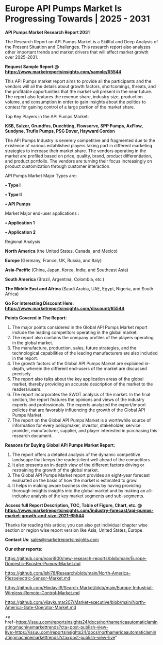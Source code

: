 # Europe API Pumps Market Is Progressing Towards | 2025 - 2031

<strong>API Pumps Market Research Report 2031</strong>

The Research Report on API Pumps Market is a Skillful and Deep Analysis of the Present Situation and Challenges. This research report also analyzes other important trends and market drivers that will affect market growth over 2025-2031.

<strong>Request Sample Report @ <a href=https://www.marketreportsinsights.com/sample/65544>https://www.marketreportsinsights.com/sample/65544</a></strong>

This API Pumps market report aims to provide all the participants and the vendors will all the details about growth factors, shortcomings, threats, and the profitable opportunities that the market will present in the near future. The report also features the revenue share, industry size, production volume, and consumption in order to gain insights about the politics to contest for gaining control of a large portion of the market share.

Top Key Players in the API Pumps Market:

<strong>KSB, Sulzer, Grundfos, Duechting, Flowserve, SPP Pumps, AxFlow, Sundyne, Truflo Pumps, PSG Dover, Hayward Gordon</strong>

The API Pumps Industry is severely competitive and fragmented due to the existence of various established players taking part in different marketing strategies to increase their market share. The vendors operating in the market are profiled based on price, quality, brand, product differentiation, and product portfolio. The vendors are turning their focus increasingly on product customization through customer interaction.

API Pumps Market Major Types are:

<strong>• Type I

• Type II

• API Pumps</strong>

Market Major end-user applications :

<strong>• Application 1

• Application 2</strong>

Regional Analysis

</u><strong><b>North America</b></strong> (the United States, Canada, and Mexico)

<strong><b>Europe </b></strong>(Germany, France, UK, Russia, and Italy)

<strong><b>Asia-Pacific</b></strong> (China, Japan, Korea, India, and Southeast Asia)

<strong><b>South America</b></strong> (Brazil, Argentina, Colombia, etc.)

<strong><b>The Middle East and Africa</b></strong> (Saudi Arabia, UAE, Egypt, Nigeria, and South Africa)

<strong>Go For Interesting Discount Here: <a href=https://www.marketreportsinsights.com/discount/65544>https://www.marketreportsinsights.com/discount/65544</a></strong>

<strong>Points Covered in The Report:</strong>
<ol>
  <li>The major points considered in the Global API Pumps Market report include the leading competitors operating in the global market.</li>
  <li>The report also contains the company profiles of the players operating in the global market.</li>
  <li>The manufacture, production, sales, future strategies, and the technological capabilities of the leading manufacturers are also included in the report.</li>
  <li>The growth factors of the Global API Pumps Market are explained in-depth, wherein the different end-users of the market are discussed precisely.</li>
  <li>The report also talks about the key application areas of the global market, thereby providing an accurate description of the market to the readers/users.</li>
  <li>The report incorporates the SWOT analysis of the market. In the final section, the report features the opinions and views of the industry experts and professionals. The experts analyzed the export/import policies that are favorably influencing the growth of the Global API Pumps Market.</li>
  <li>The report on the Global API Pumps Market is a worthwhile source of information for every policymaker, investor, stakeholder, service provider, manufacturer, supplier, and player interested in purchasing this research document.</li>
</ol>
<strong>Reasons for Buying Global API Pumps Market Report:</strong>

<ol>
  <li>The report offers a detailed analysis of the dynamic competitive landscape that keeps the reader/client well ahead of the competitors.</li>
  <li>It also presents an in-depth view of the different factors driving or restraining the growth of the global market.</li>
  <li>The Global API Pumps Market report provides an eight-year forecast evaluated on the basis of how the market is estimated to grow.</li>
  <li>It helps in making aware business decisions by having providing thorough insights insights into the global market and by making an all-inclusive analysis of the key market segments and sub-segments.</li>
</ol>
<strong>Access full Report Description, TOC, Table of Figure, Chart, etc. @ <a href=https://www.marketreportsinsights.com/industry-forecast/api-pumps-market-growth-and-size-2021-65544>https://www.marketreportsinsights.com/industry-forecast/api-pumps-market-growth-and-size-2021-65544</a></strong>


Thanks for reading this article; you can also get individual chapter wise section or region wise report version like Asia, United States, Europe.

<strong>Contact Us:</strong>
sales@marketreportsinsights.com

<strong>Our other reports:</strong>

<a href=https://github.com/noori900/new-research-reports/blob/main/Europe-Domestic-Booster-Pumps-Market.md>https://github.com/noori900/new-research-reports/blob/main/Europe-Domestic-Booster-Pumps-Market.md</a>

<a href=https://github.com/Ishi78/Research/blob/main/North-America-Piezoelectric-Sensor-Market.md>https://github.com/Ishi78/Research/blob/main/North-America-Piezoelectric-Sensor-Market.md</a>

<a href=https://github.com/Hindavii9/Search-Market/blob/main/Europe-Industrial-Wireless-Remote-Control-Market.md>https://github.com/Hindavii9/Search-Market/blob/main/Europe-Industrial-Wireless-Remote-Control-Market.md</a>

<a href=https://github.com/vijaykumar207/Market-executive/blob/main/North-America-Gate-Operator-Market.md>https://github.com/vijaykumar207/Market-executive/blob/main/North-America-Gate-Operator-Market.md</a>

<a href=https://issuu.com/reportsinsights24/docs/northamericaautomaticlaminatingmachinemarkettrends?cta=post-publish-view-live>https://issuu.com/reportsinsights24/docs/northamericaautomaticlaminatingmachinemarkettrends?cta=post-publish-view-live</a>"

